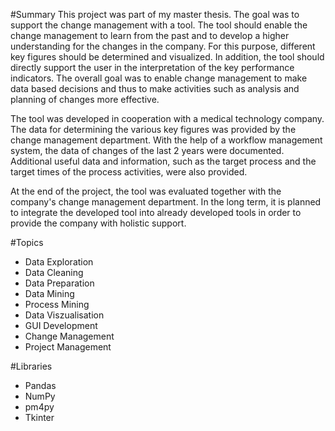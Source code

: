 #Summary
This project was part of my master thesis. The goal was to support the change management with a tool. The tool should enable the change management to learn from the past and to develop a higher understanding for the changes in the company. For this purpose, different key figures should be determined and visualized. In addition, the tool should directly support the user in the interpretation of the key performance indicators. The overall goal was to enable change management to make data based decisions and thus to make activities such as analysis and planning of changes more effective.

The tool was developed in cooperation with a medical technology company. The data for determining the various key figures was provided by the change management department. With the help of a workflow management system, the data of changes of the last 2 years were documented. Additional useful data and information, such as the target process and the target times of the process activities, were also provided. 

At the end of the project, the tool was evaluated together with the company's change management department. 
In the long term, it is planned to integrate the developed tool into already developed tools in order to provide the company with holistic support. 

#Topics
- Data Exploration
- Data Cleaning
- Data Preparation
- Data Mining
- Process Mining
- Data Viszualisation
- GUI Development
- Change Management
- Project Management

#Libraries
- Pandas
- NumPy
- pm4py
- Tkinter
